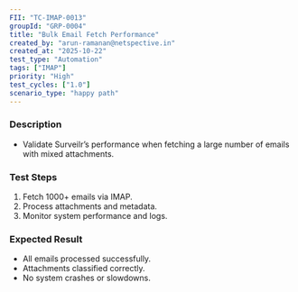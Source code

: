 ```yaml
---
FII: "TC-IMAP-0013"
groupId: "GRP-0004"
title: "Bulk Email Fetch Performance"
created_by: "arun-ramanan@netspective.in"
created_at: "2025-10-22"
test_type: "Automation"
tags: ["IMAP"]
priority: "High"
test_cycles: ["1.0"]
scenario_type: "happy path"
---
```


### Description
- Validate Surveilr’s performance when fetching a large number of emails with mixed attachments.

### Test Steps
1. Fetch 1000+ emails via IMAP.  
2. Process attachments and metadata.  
3. Monitor system performance and logs.  

### Expected Result
- All emails processed successfully.  
- Attachments classified correctly.  
- No system crashes or slowdowns.
